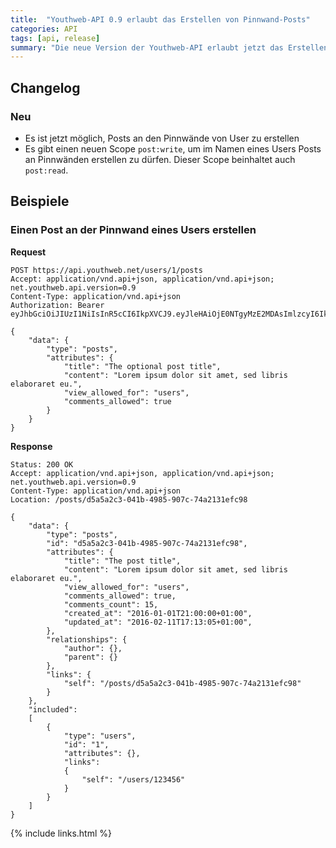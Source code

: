 ```yaml
---
title:  "Youthweb-API 0.9 erlaubt das Erstellen von Pinnwand-Posts"
categories: API
tags: [api, release]
summary: "Die neue Version der Youthweb-API erlaubt jetzt das Erstellen von Posts-Resource."
---
```

## Changelog

### Neu

- Es ist jetzt möglich, Posts an den Pinnwände von User zu erstellen
- Es gibt einen neuen Scope `post:write`, um im Namen eines Users Posts an Pinnwänden erstellen zu dürfen. Dieser Scope beinhaltet auch `post:read`.

## Beispiele

### Einen Post an der Pinnwand eines Users erstellen

**Request**

```
POST https://api.youthweb.net/users/1/posts
Accept: application/vnd.api+json, application/vnd.api+json; net.youthweb.api.version=0.9
Content-Type: application/vnd.api+json
Authorization: Bearer eyJhbGciOiJIUzI1NiIsInR5cCI6IkpXVCJ9.eyJleHAiOjE0NTgyMzE2MDAsImlzcyI6IkpOdlBnY3ROcEg1Y0s2UmMifQ.BOn0XFDDYa5iBHJb636A0C0m4sU5NO8SA_CPOVHoWNs

{
    "data": {
        "type": "posts",
        "attributes": {
            "title": "The optional post title",
            "content": "Lorem ipsum dolor sit amet, sed libris elaboraret eu.",
            "view_allowed_for": "users",
            "comments_allowed": true
        }
    }
}
```

**Response**

```
Status: 200 OK
Accept: application/vnd.api+json, application/vnd.api+json; net.youthweb.api.version=0.9
Content-Type: application/vnd.api+json
Location: /posts/d5a5a2c3-041b-4985-907c-74a2131efc98

{
    "data": {
        "type": "posts",
        "id": "d5a5a2c3-041b-4985-907c-74a2131efc98",
        "attributes": {
            "title": "The post title",
            "content": "Lorem ipsum dolor sit amet, sed libris elaboraret eu.",
            "view_allowed_for": "users",
            "comments_allowed": true,
            "comments_count": 15,
            "created_at": "2016-01-01T21:00:00+01:00",
            "updated_at": "2016-02-11T17:13:05+01:00",
        },
        "relationships": {
            "author": {},
            "parent": {}
        },
        "links": {
            "self": "/posts/d5a5a2c3-041b-4985-907c-74a2131efc98"
        }
    },
    "included":
    [
        {
            "type": "users",
            "id": "1",
            "attributes": {},
            "links":
            {
                "self": "/users/123456"
            }
        }
    ]
}
```

{% include links.html %}
